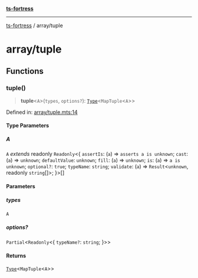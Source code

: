 [**ts-fortress**](../README.md)

---

[ts-fortress](../README.md) / array/tuple

# array/tuple

## Functions

### tuple()

> **tuple**\<`A`\>(`types`, `options?`): [`Type`](../type.md#type)\<`MapTuple`\<`A`\>\>

Defined in: [array/tuple.mts:14](https://github.com/noshiro-pf/ts-fortress/blob/main/src/array/tuple.mts#L14)

#### Type Parameters

##### A

`A` _extends_ readonly `Readonly`\<\{ `assertIs`: (`a`) => `asserts a is unknown`; `cast`: (`a`) => `unknown`; `defaultValue`: `unknown`; `fill`: (`a`) => `unknown`; `is`: (`a`) => `a is unknown`; `optional?`: `true`; `typeName`: `string`; `validate`: (`a`) => `Result`\<`unknown`, readonly `string`[]\>; \}\>[]

#### Parameters

##### types

`A`

##### options?

`Partial`\<`Readonly`\<\{ `typeName?`: `string`; \}\>\>

#### Returns

[`Type`](../type.md#type)\<`MapTuple`\<`A`\>\>

